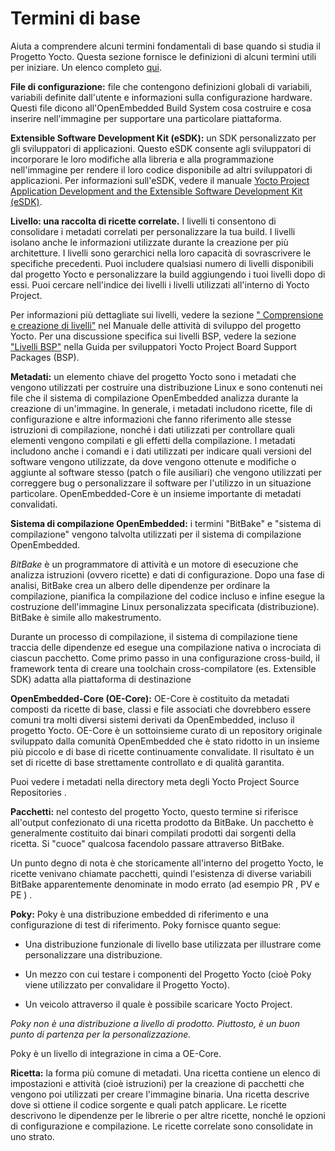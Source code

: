 # Termini di base

Aiuta a comprendere alcuni termini fondamentali di base quando si studia il Progetto Yocto. Questa sezione fornisce le definizioni di alcuni termini utili per iniziare. Un elenco completo [qui](Yct_2.0_termini_utili.md). 

**File di configurazione:** file che contengono definizioni globali di variabili, variabili definite dall'utente e informazioni sulla configurazione hardware. Questi file dicono all'OpenEmbedded Build System cosa costruire e cosa inserire nell'immagine per supportare una particolare piattaforma.

**Extensible Software Development Kit (eSDK):** un SDK personalizzato per gli sviluppatori di applicazioni. Questo eSDK consente agli sviluppatori di incorporare le loro modifiche alla libreria e alla programmazione nell'immagine per rendere il loro codice disponibile ad altri sviluppatori di applicazioni. Per informazioni sull'eSDK, vedere il manuale [Yocto Project Application Development and the Extensible Software Development Kit (eSDK)](https://docs-yoctoproject-org.translate.goog/current/sdk-manual/index.html?_x_tr_sl=auto&_x_tr_tl=it&_x_tr_hl=it&_x_tr_pto=wapp).

**Livello: una raccolta di ricette correlate.** I livelli ti consentono di consolidare i metadati correlati per personalizzare la tua build. I livelli isolano anche le informazioni utilizzate durante la creazione per più architetture. I livelli sono gerarchici nella loro capacità di sovrascrivere le specifiche precedenti. Puoi includere qualsiasi numero di livelli disponibili dal progetto Yocto e personalizzare la build aggiungendo i tuoi livelli dopo di essi. Puoi cercare nell'indice dei livelli i livelli utilizzati all'interno di Yocto Project.

Per informazioni più dettagliate sui livelli, vedere la sezione [" Comprensione e creazione di livelli"](https://docs-yoctoproject-org.translate.goog/current/dev-manual/common-tasks.html?_x_tr_sl=auto&_x_tr_tl=it&_x_tr_hl=it&_x_tr_pto=wapp#understanding-and-creating-layers) nel Manuale delle attività di sviluppo del progetto Yocto. Per una discussione specifica sui livelli BSP, vedere la sezione ["Livelli BSP"](https://docs-yoctoproject-org.translate.goog/current/bsp-guide/bsp.html?_x_tr_sl=auto&_x_tr_tl=it&_x_tr_hl=it&_x_tr_pto=wapp#bsp-layers) nella Guida per sviluppatori Yocto Project Board Support Packages (BSP).

**Metadati:** un elemento chiave del progetto Yocto sono i metadati che vengono utilizzati per costruire una distribuzione Linux e sono contenuti nei file che il sistema di compilazione OpenEmbedded analizza durante la creazione di un'immagine. In generale, i metadati includono ricette, file di configurazione e altre informazioni che fanno riferimento alle stesse istruzioni di compilazione, nonché i dati utilizzati per controllare quali elementi vengono compilati e gli effetti della compilazione. I metadati includono anche i comandi e i dati utilizzati per indicare quali versioni del software vengono utilizzate, da dove vengono ottenute e modifiche o aggiunte al software stesso (patch o file ausiliari) che vengono utilizzati per correggere bug o personalizzare il software per l'utilizzo in un situazione particolare. OpenEmbedded-Core è un insieme importante di metadati convalidati.

**Sistema di compilazione OpenEmbedded:** i termini "BitBake" e "sistema di compilazione" vengono talvolta utilizzati per il sistema di compilazione OpenEmbedded.

*BitBake* è un programmatore di attività e un motore di esecuzione che analizza istruzioni (ovvero ricette) e dati di configurazione. Dopo una fase di analisi, BitBake crea un albero delle dipendenze per ordinare la compilazione, pianifica la compilazione del codice incluso e infine esegue la costruzione dell'immagine Linux personalizzata specificata (distribuzione). BitBake è simile allo makestrumento.

Durante un processo di compilazione, il sistema di compilazione tiene traccia delle dipendenze ed esegue una compilazione nativa o incrociata di ciascun pacchetto. Come primo passo in una configurazione cross-build, il framework tenta di creare una toolchain cross-compilatore (es. Extensible SDK) adatta alla piattaforma di destinazione

**OpenEmbedded-Core (OE-Core):** OE-Core è costituito da metadati composti da ricette di base, classi e file associati che dovrebbero essere comuni tra molti diversi sistemi derivati ​​da OpenEmbedded, incluso il progetto Yocto. OE-Core è un sottoinsieme curato di un repository originale sviluppato dalla comunità OpenEmbedded che è stato ridotto in un insieme più piccolo e di base di ricette continuamente convalidate. Il risultato è un set di ricette di base strettamente controllato e di qualità garantita.

Puoi vedere i metadati nella directory meta degli Yocto Project Source Repositories .

**Pacchetti:** nel contesto del progetto Yocto, questo termine si riferisce all'output confezionato di una ricetta prodotto da BitBake. Un pacchetto è generalmente costituito dai binari compilati prodotti dai sorgenti della ricetta. Si "cuoce" qualcosa facendolo passare attraverso BitBake.

Un punto degno di nota è che storicamente all'interno del progetto Yocto, le ricette venivano chiamate pacchetti, quindi l'esistenza di diverse variabili BitBake apparentemente denominate in modo errato (ad esempio PR , PV e PE ) .

**Poky:** Poky è una distribuzione embedded di riferimento e una configurazione di test di riferimento. Poky fornisce quanto segue:

- Una distribuzione funzionale di livello base utilizzata per illustrare come personalizzare una distribuzione.

- Un mezzo con cui testare i componenti del Progetto Yocto (cioè Poky viene utilizzato per convalidare il Progetto Yocto).

- Un veicolo attraverso il quale è possibile scaricare Yocto Project.

*Poky non è una distribuzione a livello di prodotto. Piuttosto, è un buon punto di partenza per la personalizzazione.*

Poky è un livello di integrazione in cima a OE-Core.

**Ricetta:** la forma più comune di metadati. Una ricetta contiene un elenco di impostazioni e attività (cioè istruzioni) per la creazione di pacchetti che vengono poi utilizzati per creare l'immagine binaria. Una ricetta descrive dove si ottiene il codice sorgente e quali patch applicare. Le ricette descrivono le dipendenze per le librerie o per altre ricette, nonché le opzioni di configurazione e compilazione. Le ricette correlate sono consolidate in uno strato.